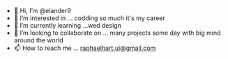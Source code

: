 - 👋 Hi, I’m @elander9
- 👀 I’m interested in ... codding so much it's my career
- 🌱 I’m currently learning ...wed design 
- 💞️ I’m looking to collaborate on ... many projects some day with big mind around the world
- 📫 How to reach me ... raphaelhart.ui@gmail.com

<!---
elander9/elander9 is a ✨ special ✨ repository because its `README.md` (this file) appears on your GitHub profile.
You can click the Preview link to take a look at your changes.
--->
